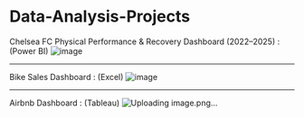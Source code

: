 # Data-Analysis-Projects

Chelsea FC Physical Performance & Recovery Dashboard (2022–2025) : (Power BI)
![image](https://github.com/user-attachments/assets/75be3e27-aacd-4dc9-b846-724ce0d9a45f)

******

Bike Sales Dashboard : (Excel)
![image](https://github.com/user-attachments/assets/728dbdce-29b3-4b03-a9c9-003ca1904507)

******

Airbnb Dashboard : (Tableau)
![Uploading image.png…]()



